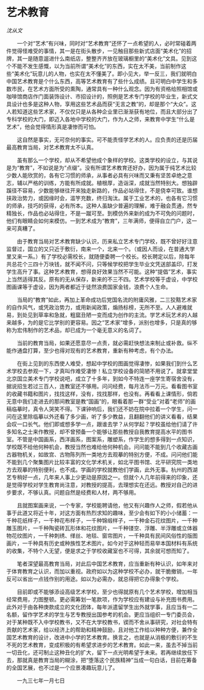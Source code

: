# 艺术教育

*沈从文*

　　一个对“艺术”有兴味，同时对“艺术教育”还怀了一点希望的人，必时常碰着两件觉得怪难受的事情，其一是在街头散步，一见触目那些新式店面“美术化”的招牌，其一是随意遛进什么南纸店，整整齐齐放在玻璃橱里的“美术化”文具。见到这个不能不发生感慨，以为当前所谓“美术化”的东西，实在太不美，当前制作这些“美术化”玩意儿的人物，也实在太不懂美了。即小见大，举一反三，我们就明白中国艺术教育是个什么东西，高等艺术教育有了些什么成绩。且可明白中学生和多数市民，在艺术方面所受的熏陶，通常具有一种什么观念。因为有资格给照相馆或咖啡馆商店作门面装饰设计、市招设计的，照例是艺术专门学校的毕业生，新式文具设计也多是这种人物，享用这些艺术品而获“无言之教”的，却是那个“大众”。这人若知道这些艺术家，不仅仅只是从各种企业里已渐渐获有地位，而且大部分出了专科学校的大门，即迈入各地中学校的大门，作为人之师，来教育中学生“什么是艺术”，他会觉得情形真是凄惨而可怕。

　　这自然是事实，无可奈何的事实。可不能责怪学艺术的人。应负责的还是历届最高教育当局，对艺术教育太不认真。

　　虽有那么一个学校，却从不希望他成个象样的学校。这类学校的设立，与其说是为“教育”，不如说是为“点缀”。没有所谓艺术教育还好办，因为属于纯艺术比较少数人能欣赏的，各有它习惯的师承，从事者必具有兴味而又秉有坚苦卓绝之意志，辅以严格的训练，方能有所成就。植根厚，造诣深，成就当然特别大。想独辟蹊径不容易，少数能够继往开来独走新路的，作品必站得住，不是侥幸可致。谁想挟政治势力，或因缘时会，滥竽充数，终归淘汰。属于工业艺术的，也各有它习惯的师承，技巧的获得，必有所本。这种人虽缺少普遍的理解，难于融会贯通，然专精独长，作品也必站得住，不是一蹴可至。到模仿外来新的成为不可免的问题时，他们有眼睛会如何来模仿。一到艺术成为“教育”，三年满师，便得自立门户，这一来可真糟了。

　　由于教育当局对艺术教育缺少认识，历来私立艺术专门学校，既不曾好好注意监督过，国立的又只近于敷衍，南来一个，北来一个。（或因人而设，在普通大学里又来一系。）有了学校必需校长，就随便委聘一个校长。校长聘定以后，除每年共总花个三四十万块钱，就不闻不问，只等候学校把学生毕业文凭送部盖印，打发学生高升了事。这种艺术教育，想得良好效果当然不可能。这种“提倡”艺术，事实上当然适得其反。原有的无从保存，新来的不三不四。艺术学校等于虚设，中学校图画课等于虚设，因为两者都近于徒然浪费国家金钱，浪费个人生命。

　　当局的“教育”如此，再加上革命成功后党国名流的附庸风雅，二三狡黠艺术家的自作风气，或凭政治势力，或用新闻政策，煽扬标榜，无所不至。人人避难就易，到处见到草率和急就，粗窳丑陋一变而成为创作的主流。学艺术玩艺术的人越来越多，为的是它比学别的更容易。因之“艺术家”增多，派别也增多，只是真的够称为宏伟制作的艺术品，却已成为一个毫无意义的名词了。

　　当前的教育当局，如果还愿意尽一点责，就必需赶快想法来制止或补救。纵不能作通盘打算，至少也得对现有的艺术教育，重新有种考虑，有个办法。

　　在街上见到的东西使人难受，想起中学校的图画觉得凄惨，如果我们到什么艺术学校去参观一下，才真叫作难受凄惨！私立学校设备的简陋不用说了。就拿堂堂北京国立美术专门学校说吧，成立了十多年，到如今不特连一座学生寄宿舍没有，据说招生若过三百人，连教室还不够用。问问经费，每月法币一万元。看看图书室的收藏书籍和图片，找找这样，没有，找找那样，也没有。再看看上课情形，倘若无意中我们走进去的那间教室是教“国画”的，眼看着那一群“受业”对着“老师”的画稿临摹时，真令人哭笑不得。下课钟响后，我们还不妨在院中拉着一个学生，问一问在这里除临摹以外还看了多少画，听了多少教益，且翻翻他们的讲义看看，结果会叹一口长气。他们即或想多学一点，跟谁去学？从何学起？学校虽给他们请了许多知名之士来作教授，却不曾预备一个能够让那些教授自我教育提高水平的图书室。不管是中国画系，西洋画系，图案系，雕塑系，作学生的想多得到一点知识，学校既不给他何种机会，教授当然也难给他何种机会。问问能不能到几个收藏古画古器物机关，如故宫、古物陈列所一类地方去观摹的特别方便，不成。问问他们能不能到几个聚集图片比较丰富的文化学术机关，如北平图书馆、北平研究院一类地方去观摹的特别便利，也不成。学画的学校就教他们学画，此外无事。杭州的西湖艺专稍好一点，几年来人事上少更动是原因之一。但就个人几年前得来的印象，还是觉得学校对学生教育尚注意，对教授的提高，去理想实在还远。教授对自己的进步要求，不够认真。问题自然是经费和人材，两不够用。

　　且就图案画来说，一个专家，学校能聘请他，他又有兴趣作人之师，假若他从事于此道又将近十年，对这方面有热烈求知的趣味，至少会有如下的小小储蓄：一千种花纸样子，一千种花布样子，一千种锦缎样子，一千种金石花纹图片，一千种雕玉图片，一千种陶瓷砖瓦形体和花纹图片，一千种镂空、浮雕、半浮雕或立体器物花纹图片，一千种刺绣、缂丝、地毯、窗帘图片，一千种具有民间风俗性的版图画片，一千种具有历史或种族性艺术图片。如今对于这种轻而易举本国材料有系统的收集，不特个人无望，便是求之于学校收藏室也不可得，其余就可想而知了。

　　笔者深望最高教育当局，对此后中国艺术教育，应当重新有种认识，如年来对于体育教育之认识，而加以重视。政府如以为这种学校不必办，就干脆撤销，一年反可以省出一点钱作别的用途。如以为必需办，就总得把它办得象个学校。

　　目前即或不能够添设高级艺术学校，至少也得就原有几个艺术学校，增加相当经常费用，力图整顿。更必需筹划一笔款项，作为学校应有建设与补充图书费用。此外对于由各种庚款成立的文化团体，每年派遣留学生出外就学事，且应当有一二名额，留作学艺术的学生与艺专教授出国参考的机会。更应当组织一专门委员会，对于某种既不入中学校教书，又不在大学校教书，锲而不舍从事研究，对社会特有贡献的艺术家，给以经济上的帮助和精神鼓励，且对他工作给以种种方便，兼作全国艺术教育的设计，改进中小学的艺术教育。换言之，也就是从消极的敷衍的不生不死的艺术教育，变成积极的有希望求进步的艺术教育。如此一来，虽去不掉当前一切丑化，还可制止这种丑化的扩大，留下一点光明希望于未来。若再继续放任下去，那就真是教育当局的糊涂，把“堕落这个民族精神”当成一句白话，目前在筹备的全国艺展，也不过是一个应景凑趣玩意儿了。

　　一九三七年一月七日